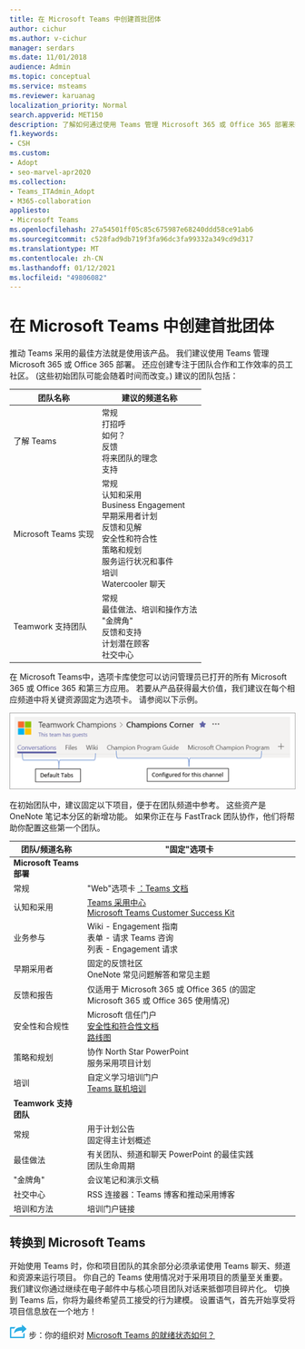 ```yaml
---
title: 在 Microsoft Teams 中创建首批团体
author: cichur
ms.author: v-cichur
manager: serdars
ms.date: 11/01/2018
audience: Admin
ms.topic: conceptual
ms.service: msteams
ms.reviewer: karuanag
localization_priority: Normal
search.appverid: MET150
description: 了解如何通过使用 Teams 管理 Microsoft 365 或 Office 365 部署来推动 Teams 采用，包括如何将关键资源固定为相应频道中的选项卡。
f1.keywords:
- CSH
ms.custom:
- Adopt
- seo-marvel-apr2020
ms.collection:
- Teams_ITAdmin_Adopt
- M365-collaboration
appliesto:
- Microsoft Teams
ms.openlocfilehash: 27a54501ff05c85c675987e68240ddd58ce91ab6
ms.sourcegitcommit: c528fad9db719f3fa96dc3fa99332a349cd9d317
ms.translationtype: MT
ms.contentlocale: zh-CN
ms.lasthandoff: 01/12/2021
ms.locfileid: "49806082"
---
```

# <a name="create-your-first-teams-in-microsoft-teams"></a>在 Microsoft Teams 中创建首批团体

推动 Teams 采用的最佳方法就是使用该产品。 我们建议使用 Teams 管理 Microsoft 365 或 Office 365 部署。 还应创建专注于团队合作和工作效率的员工社区。  (这些初始团队可能会随着时间而改变。) 建议的团队包括：

| 团队名称 | 建议的频道名称 |
| --------- | ---------------------- |
| 了解 Teams | 常规</br> 打招呼</br> 如何？</br>反馈 </br> 将来团队的理念 </br> 支持 |
| Microsoft Teams 实现 | 常规 <br/> 认知和采用 <br/> Business Engagement <br/> 早期采用者计划 <br/> 反馈和见解 <br/> 安全性和符合性 <br/> 策略和规划 <br/> 服务运行状况和事件 <br/> 培训 <br/> Watercooler 聊天 |
| Teamwork 支持团队 | 常规 <br/> 最佳做法、培训和操作方法 <br/> "金牌角" <br/> 反馈和支持 <br/> 计划潜在顾客 <br/> 社交中心 |

在 Microsoft Teams[](https://docs.microsoft.com/microsoftteams/platform/concepts/tabs/tabs-overview)中，选项卡库使您可以访问管理员已打开的所有 Microsoft 365 或 Office 365 和第三方应用。 若要从产品获得最大价值，我们建议在每个相应频道中将关键资源固定为选项卡。 请参阅以下示例。

![显示默认选项卡和自定义选项卡的屏幕截图](media/teams-adoption-tab-example.png)

在初始团队中，建议固定以下项目，便于在团队频道中参考。 这些资产是 OneNote 笔记本分区的新增功能。 如果你正在与 FastTrack 团队协作，他们将帮助你配置这些第一个团队。 

|团队/频道名称 | "固定"选项卡 |
|----------------- | ---------- |
| **Microsoft Teams 部署** ||
| 常规 | "Web"选项卡 [：Teams 文档](https://aka.ms/SuccessWithTeams) |
| 认知和采用 | [Teams 采用中心](https://aka.ms/DriveTeamsAdoption)<br/>[Microsoft Teams Customer Success Kit](https://aka.ms/TeamsCustomerSuccess)|
| 业务参与 | Wiki - Engagement 指南<br/>表单 - 请求 Teams 咨询<br/>列表 - Engagement 请求 |
|早期采用者 | 固定的反馈社区 <br/> OneNote 常见问题解答和常见主题 |
| 反馈和报告 | 仅适用于 Microsoft 365 或 Office 365 (的固定 Microsoft 365 或 Office 365 使用情况)  |
| 安全性和合规性 | Microsoft 信任门户 <br/> [安全性和符合性文档](https://docs.microsoft.com/office365/securitycompliance/index)<br/> [路线图](https://docs.microsoft.com/office365/securitycompliance/security-roadmap) |
| 策略和规划 | 协作 North Star PowerPoint <br/> 服务采用项目计划 |
| 培训 | 自定义学习培训门户 <br/> [Teams 联机培训](https://aka.ms/TeamsTraining) |
| **Teamwork 支持团队**|  |
| 常规 | 用于计划公告 <br/> 固定得主计划概述 |
| 最佳做法 | 有关团队、频道和聊天 PowerPoint 的最佳实践 <br/> 团队生命周期 |
| "金牌角" | 会议笔记和演示文稿 |
| 社交中心 | RSS 连接器：Teams 博客和推动采用博客 |
| 培训和方法 | 培训门户链接 |

## <a name="making-the-switch-to-microsoft-teams"></a>转换到 Microsoft Teams

开始使用 Teams 时，你和项目团队的其余部分必须承诺使用 Teams 聊天、频道和资源来运行项目。 你自己的 Teams 使用情况对于采用项目的质量至关重要。 我们建议你通过继续在电子邮件中与核心项目团队对话来抵御项目碎片化。 切换到 Teams 后，你将为最终希望员工接受的行为建模。 设置语气，首先开始享受将项目信息放在一个地方！  

![一个图标，描述下一 ](media/teams-adoption-next-icon.png) 步：你的组织对 [Microsoft Teams 的就绪状态如何？](teams-adoption-assess-readiness.md)
